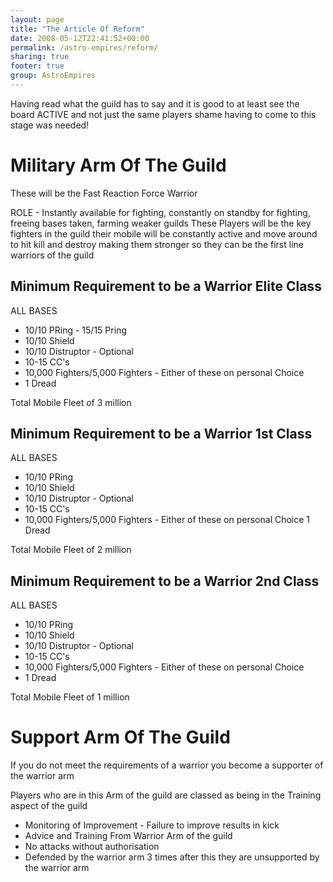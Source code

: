 ```yaml
---
layout: page
title: "The Article Of Reform"
date: 2008-05-12T22:41:52+00:00
permalink: /astro-empires/reform/
sharing: true
footer: true
group: AstroEmpires
---
```




Having read what the guild has to say and it is good to at least see the board ACTIVE and not just the same players shame having to come to this stage was needed!

Military Arm Of The Guild
=========================

These will be the Fast Reaction Force Warrior

ROLE - Instantly available for fighting, constantly on standby for fighting, freeing bases taken, farming weaker guilds
These Players will be the key fighters in the guild their mobile will be constantly active and move around to hit kill and destroy making them stronger so they can be the first line warriors of the guild

Minimum Requirement to be a Warrior Elite Class
---------------------------------------------

ALL BASES
* 10/10 PRing - 15/15 Pring
* 10/10 Shield
* 10/10 Distruptor - Optional
* 10-15 CC's
* 10,000 Fighters/5,000 Fighters - Either of these on personal Choice
* 1 Dread

Total Mobile Fleet of 3 million

Minimum Requirement to be a Warrior 1st Class
---------------------------------------------

ALL BASES
* 10/10 PRing
* 10/10 Shield
* 10/10 Distruptor - Optional
* 10-15 CC's
* 10,000 Fighters/5,000 Fighters - Either of these on personal Choice
1 Dread

Total Mobile Fleet of 2 million

Minimum Requirement to be a Warrior 2nd Class
---------------------------------------------

ALL BASES
* 10/10 PRing
* 10/10 Shield
* 10/10 Distruptor - Optional
* 10-15 CC's
* 10,000 Fighters/5,000 Fighters - Either of these on personal Choice
* 1 Dread

Total Mobile Fleet of 1 million

Support Arm Of The Guild
========================

If you do not meet the requirements of a warrior you become a supporter of the warrior arm

Players who are in this Arm of the guild are classed as being in the Training aspect of the guild

* Monitoring of Improvement - Failure to improve results in kick
* Advice and Training From Warrior Arm of the guild
* No attacks without authorisation
* Defended by the warrior arm 3 times after this they are unsupported by the warrior arm

